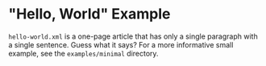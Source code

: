 # "Hello, World" Example

`hello-world.xml` is a one-page article that has only a single paragraph with a single sentence.  Guess what it says?  For a more informative small example, see the `examples/minimal` directory.
